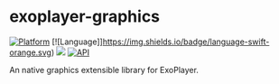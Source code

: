 # exoplayer-graphics
[![Platform](https://img.shields.io/badge/platform-android-green.svg)](http://developer.android.com/index.html)
[![Language]]https://img.shields.io/badge/language-swift-orange.svg)
<img src="https://img.shields.io/badge/license-MIT-green.svg?style=flat">
[![API](https://img.shields.io/badge/API-16%2B-blue.svg?style=flat)](https://android-arsenal.com/api?level=16)

An native graphics extensible library for ExoPlayer.
